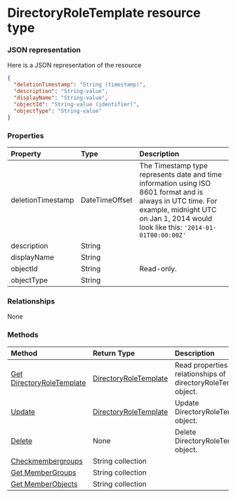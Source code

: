 # DirectoryRoleTemplate resource type



### JSON representation

Here is a JSON representation of the resource

<!-- {
  "blockType": "resource",
  "optionalProperties": [

  ],
  "@odata.type": "microsoft.graph.directoryroletemplate"
}-->

```json
{
  "deletionTimestamp": "String (timestamp)",
  "description": "String-value",
  "displayName": "String-value",
  "objectId": "String-value (identifier)",
  "objectType": "String-value"
}

```
### Properties
| Property	   | Type	|Description|
|:---------------|:--------|:----------|
|deletionTimestamp|DateTimeOffset|The Timestamp type represents date and time information using ISO 8601 format and is always in UTC time. For example, midnight UTC on Jan 1, 2014 would look like this: `'2014-01-01T00:00:00Z'`|
|description|String||
|displayName|String||
|objectId|String| Read-only.|
|objectType|String||

### Relationships
None


### Methods

| Method		   | Return Type	|Description|
|:---------------|:--------|:----------|
|[Get DirectoryRoleTemplate](../api/directoryroletemplate_get.md) | [DirectoryRoleTemplate](directoryroletemplate.md) |Read properties and relationships of directoryRoleTemplate object.|
|[Update](../api/directoryroletemplate_update.md) | [DirectoryRoleTemplate](directoryroletemplate.md)	|Update DirectoryRoleTemplate object. |
|[Delete](../api/directoryroletemplate_delete.md) | None |Delete DirectoryRoleTemplate object. |
|[Checkmembergroups](../api/directoryroletemplate_checkmembergroups.md)|String collection||
|[Get MemberGroups](../api/directoryroletemplate_getmembergroups.md)|String collection||
|[Get MemberObjects](../api/directoryroletemplate_getmemberobjects.md)|String collection||

<!-- uuid: dc544a84-d0b4-4dfa-b55f-0cdebf625db8
2015-10-25 13:21:39 UTC -->
<!-- {
  "type": "#page.annotation",
  "description": "DirectoryRoleTemplate resource",
  "keywords": "",
  "section": "documentation",
  "tocPath": ""
}-->